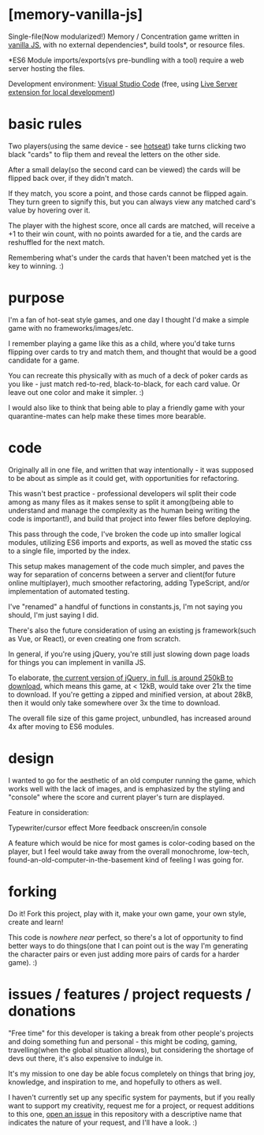 # [memory-vanilla-js]

Single-file(Now modularized!) Memory / Concentration game written in [vanilla JS](http://vanilla-js.com/), with no external dependencies*, build tools*, or resource files.

*ES6 Module imports/exports(vs pre-bundling with a tool) require a web server hosting the files.

Development environment: [Visual Studio Code](https://code.visualstudio.com/) (free, using [Live Server extension for local development](https://marketplace.visualstudio.com/items?itemName=ritwickdey.LiveServer))

# basic rules
Two players(using the same device - see [hotseat](https://en.wikipedia.org/wiki/Hotseat_(multiplayer_mode))) take turns clicking two black "cards" to flip them and reveal the letters on the other side.

After a small delay(so the second card can be viewed) the cards will be flipped back over, if they didn't match.

If they match, you score a point, and those cards cannot be flipped again. They turn green to signify this, but you can always view any matched card's value by hovering over it.

The player with the highest score, once all cards are matched, will receive a +1 to their win count, with no points awarded for a tie, and the cards are reshuffled for the next match.

Remembering what's under the cards that haven't been matched yet is the key to winning. :)


# purpose
I'm a fan of hot-seat style games, and one day I thought I'd make a simple game with no frameworks/images/etc.

I remember playing a game like this as a child, where you'd take turns flipping over cards to try and match them, and thought that would be a good candidate for a game. 

You can recreate this physically with as much of a deck of poker cards as you like - just match red-to-red, black-to-black, for each card value. Or leave out one color and make it simpler. :)

I would also like to think that being able to play a friendly game with your quarantine-mates can help make these times more bearable.


# code
Originally all in one file, and written that way intentionally - it was supposed to be about as simple as it could get, with opportunities for refactoring. 

This wasn't best practice - professional developers wil split their code among as many files as it makes sense to split it among(being able to understand and manage the complexity as the human being writing the code is important!), and build that project into fewer files before deploying.

This pass through the code, I've broken the code up into smaller logical modules, utilizing ES6 imports and exports, as well as moved the static css to a single file, imported by the index.

This setup makes management of the code much simpler, and paves the way for separation of concerns between a server and client(for future online multiplayer), much smoother refactoring, adding TypeScript, and/or implementation of automated testing.

I've "renamed" a handful of functions in constants.js, I'm not saying you should, I'm just saying I did.

There's also the future consideration of using an existing js framework(such as Vue, or React), or even creating one from scratch.

In general, if you're using jQuery, you're still just slowing down page loads for things you can implement in vanilla JS.

To elaborate, [the current version of jQuery, in full, is around 250kB to download](https://mathiasbynens.be/demo/jquery-size), which means this game, at < 12kB, would take over 21x the time to download. If you're getting a zipped and minified version, at about 28kB, then it would only take somewhere over 3x the time to download.

The overall file size of this game project, unbundled, has increased around 4x after moving to ES6 modules.


# design
I wanted to go for the aesthetic of an old computer running the game, which works well with the lack of images, and is emphasized by the styling and "console" where the score and current player's turn are displayed.

Feature in consideration:

Typewriter/cursor effect
More feedback onscreen/in console

A feature which would be nice for most games is color-coding based on the player, but I feel would take away from the overall monochrome, low-tech, found-an-old-computer-in-the-basement kind of feeling I was going for.

# forking
Do it! Fork this project, play with it, make your own game, your own style, create and learn!

This code is *nowhere near* perfect, so there's a lot of opportunity to find better ways to do things(one that I can point out is the way I'm generating the character pairs or even just adding more pairs of cards for a harder game). :)

# issues / features / project requests / donations
"Free time" for this developer is taking a break from other people's projects and doing something fun and personal - this might be coding, gaming, travelling(when the global situation allows), but considering the shortage of devs out there, it's also expensive to indulge in. 

It's my mission to one day be able focus completely on things that bring joy, knowledge, and inspiration to me, and hopefully to others as well.

I haven't currently set up any specific system for payments, but if you really want to support my creativity, request me for a project, or request additions to this one, [open an issue](https://github.com/nicholas-macfarlane/memory-vanilla-js/issues) in this repository with a descriptive name that indicates the nature of your request, and I'll have a look. :)


